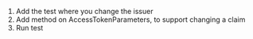 1. Add the test where you change the issuer
2. Add method on AccessTokenParameters, to support changing a claim
3. Run test